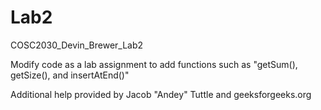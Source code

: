 # Lab2
COSC2030_Devin_Brewer_Lab2

Modify code as a lab assignment to add functions such as "getSum(), getSize(), and insertAtEnd()"

Additional help provided by Jacob "Andey" Tuttle and geeksforgeeks.org
